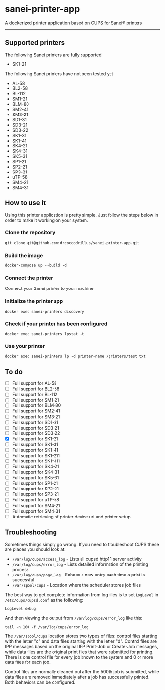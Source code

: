 # sanei-printer-app

A dockerized printer application based on CUPS for Sanei® printers

***

## Supported printers

The following Sanei printers are fully supported

- SK1-21

The following Sanei printers have not been tested yet
- AL-58
- BL2-58
- BL-112
- SM1-21
- BLM-80
- SM2-41
- SM3-21
- SD1-31
- SD3-21
- SD3-22
- SK1-31
- SK1-41
- SK4-21
- SK4-31
- SK5-31
- SP1-21
- SP2-21
- SP3-21
- uTP-58
- SM4-21
- SM4-31

## How to use it

Using this printer application is pretty simple. Just follow the steps below in order to make it working on your system.

### Clone the repository

`git clone git@github.com:drcoccodrillus/sanei-printer-app.git`

### Build the image

`docker-compose up --build -d`

### Connect the printer

Connect your Sanei printer to your machine

### Initialize the printer app

`docker exec sanei-printers discovery`

### Check if your printer has been configured

`docker exec sanei-printers lpstat -t`

### Use your printer

`docker exec sanei-printers lp -d printer-name /printers/test.txt`

## To do

- [ ] Full support for AL-58
- [ ] Full support for BL2-58
- [ ] Full support for BL-112
- [ ] Full support for SM1-21
- [ ] Full support for BLM-80
- [ ] Full support for SM2-41
- [ ] Full support for SM3-21
- [ ] Full support for SD1-31
- [ ] Full support for SD3-21
- [ ] Full support for SD3-22
- [x] Full support for SK1-21
- [ ] Full support for SK1-31
- [ ] Full support for SK1-41
- [ ] Full support for SK1-211
- [ ] Full support for SK1-311
- [ ] Full support for SK4-21
- [ ] Full support for SK4-31
- [ ] Full support for SK5-31
- [ ] Full support for SP1-21
- [ ] Full support for SP2-21
- [ ] Full support for SP3-21
- [ ] Full support for uTP-58
- [ ] Full support for SM4-21
- [ ] Full support for SM4-31
- [ ] Automatic retrieving of printer device uri and printer setup

## Troubleshooting

Sometimes things simply go wrong. If you need to troubleshoot CUPS these are places you should look at:
- `/var/log/cups/access_log` - Lists all cupsd http1.1 server activity
- `/var/log/cups/error_log` - Lists detailed information of the printing process
- `/var/log/cups/page_log` - Echoes a new entry each time a print is successful
- `/var/spool/cups` - Location where the scheduler stores job files


The best way to get complete information from log files is to set `LogLevel` in `/etc/cups/cupsd.conf` as the following:

```
LogLevel debug
```

And then viewing the output from `/var/log/cups/error_log` like this:
```
tail -n 100 -f /var/log/cups/error_log
```

The `/var/spool/cups` location stores two types of files: control files starting with the letter "c" and data files starting with the letter "d". Control files are IPP messages based on the original IPP Print-Job or Create-Job messages, while data files are the original print files that were submitted for printing. There is one control file for every job known to the system and 0 or more data files for each job.

Control files are normally cleaned out after the 500th job is submitted, while data files are removed immediately after a job has successfully printed. Both behaviors can be configured.
